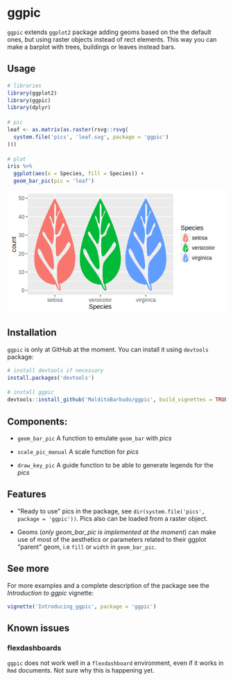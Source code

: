 # ggpic

`ggpic` extends `ggplot2` package adding geoms based on the the default ones, but
using raster objects instead of rect elements. This way you can make a barplot
with trees, buildings or leaves instead bars.

## Usage

```r
# libraries
library(ggplot2)
library(ggpic)
library(dplyr)

# pic
leaf <- as.matrix(as.raster(rsvg::rsvg(
  system.file('pics', 'leaf.svg', package = 'ggpic')
)))

# plot
iris %>%
  ggplot(aes(x = Species, fill = Species)) +
  geom_bar_pic(pic = 'leaf')
```

![](example.png)

## Installation

`ggpic` is only at GitHub at the moment. You can install it using `devtools`
package:

```r
# install devtools if necessary
install.packages('devtools')

# install ggpic
devtools::install_github('MalditoBarbudo/ggpic', build_vignettes = TRUE)
```

## Components:

+ `geom_bar_pic` A function to emulate `geom_bar` with *pics*

+ `scale_pic_manual` A scale function for *pics*

+ `draw_key_pic` A guide function to be able to generate legends for the *pics*

## Features

+ "Ready to use" pics in the package, see
  `dir(system.file('pics', package = 'ggpic'))`. Pics also can be loaded from
  a raster object.

+ Geoms (*only geom_bar_pic is implemented at the moment*) can make use of most
  of the aesthetics or parameters related to their ggplot "parent" geom, i.e
  `fill` or `width` in `geom_bar_pic`.

## See more

For more examples and a complete description of the package
see the *Introduction to ggpic* vignette:

```r
vignette('Introducing_ggpic', package = 'ggpic')
```

## Known issues

### flexdashboards

`ggpic` does not work well in a `flexdashboard` environment, even if it works
in `Rmd` documents. Not sure why this is happening yet.